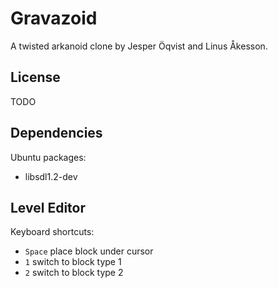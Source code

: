 Gravazoid
=========

A twisted arkanoid clone by Jesper Öqvist and Linus Åkesson.

License
-------

TODO

Dependencies
------------

Ubuntu packages:

* libsdl1.2-dev

Level Editor
------------

Keyboard shortcuts:

* `Space` place block under cursor
* `1` switch to block type 1
* `2` switch to block type 2

